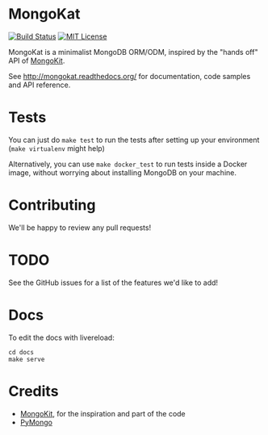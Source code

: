 MongoKat
========

[![Build Status](https://travis-ci.org/pricingassistant/mongokat.svg?branch=master)](https://travis-ci.org/pricingassistant/mongokat) [![MIT License](https://img.shields.io/github/license/pricingassistant/mongokat.svg)](LICENSE)

MongoKat is a minimalist MongoDB ORM/ODM, inspired by the "hands off" API of [MongoKit](https://github.com/namlook/mongokit).

See http://mongokat.readthedocs.org/ for documentation, code samples and API reference.

Tests
=====

You can just do `make test` to run the tests after setting up your environment (`make virtualenv` might help)

Alternatively, you can use `make docker_test` to run tests inside a Docker image, without worrying about installing MongoDB on your machine.

Contributing
============

We'll be happy to review any pull requests!

TODO
====

See the GitHub issues for a list of the features we'd like to add!

Docs
====

To edit the docs with livereload:

```
cd docs
make serve
```

Credits
=======

 - [MongoKit](https://github.com/namlook/mongokit), for the inspiration and part of the code
 - [PyMongo](https://github.com/mongodb/mongo-python-driver)
